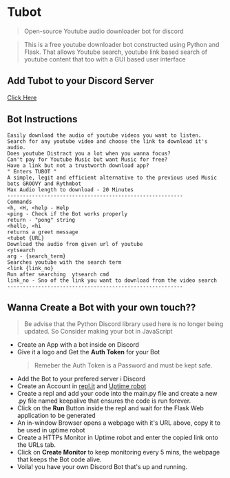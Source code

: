 # Tubot
> Open-source Youtube audio downloader bot for discord

> This is a free youtube downloader bot constructed using Python and Flask. That allows Youtube search, youtube link based search of youtube content that too with a GUI based user interface

## Add Tubot to your Discord Server
[Click Here](https://tinyurl.com/yufkrx3r)

## Bot Instructions

```TUBOT - Best quality Audio downloader bot for Youtube.
Easily download the audio of youtube videos you want to listen.
Search for any youtube video and choose the link to download it's audio.
Does youtube Distract you a lot when you wanna focus?
Can't pay for Youtube Music but want Music for free?
Have a link but not a trustworth download app?
" Enters TUBOT "
A simple, legit and efficient alternative to the previous used Music bots GROOVY and Rythmbot 
Max Audio length to download - 20 Minutes
---------------------------------------------------------
Commands
<h, <H, <help - Help
<ping - Check if the Bot works properly
return - "pong" string
<hello, <hi             
returns a greet message
<tubot {URL}
Download the audio from given url of youtube
<ytsearch               
arg - {search_term}
Searches youtube with the search term
<link {link_no}        
Run after searching  ytsearch cmd
link_no - Sno of the link you want to download from the video search
---------------------------------------------------------
```


## Wanna Create a Bot with your own touch??
> Be advise that the Python Discord library used here is no longer being updated. So Consider making your bot in JavaScript
- Create an App with a bot inside on Discord
- Give it a logo and Get the **Auth Token** for your Bot
  > Remeber the Auth Token is a Password and must be kept safe.
- Add the Bot to your prefered server i Discord
- Create an Account in [repl.it](repl.it) and [Uptime robot](uptimerobot.com)
- Create a repl and add your code into the main.py file and create a new .py file named keepalive that ensures the code is run forever.
- Click on the **Run** Button inside the repl and wait for the Flask Web application to be generated
- An in-window Browser opens a webpage with it's URL above, copy it to be used in uptime robot
- Create a HTTPs Monitor in Uptime robot and enter the copied link onto the URLs tab.
- Click on **Create Monitor** to keep monitoring every 5 mins, the webpage that keeps the Bot code alive.
- Voila! you have your own Discord Bot that's up and running.

